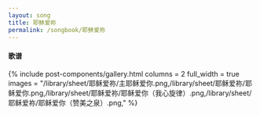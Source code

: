 ```yaml
---
layout: song
title: 耶稣爱祢
permalink: /songbook/耶稣爱祢
---
```


#### 歌谱

{% include post-components/gallery.html
    columns = 2
    full_width = true
    images = "/library/sheet/耶稣爱祢/主耶稣爱你.png,/library/sheet/耶稣爱祢/耶稣爱你.png,/library/sheet/耶稣爱祢/耶稣爱你（我心旋律）.png,/library/sheet/耶稣爱祢/耶稣爱你（赞美之泉）.png,"
%}
